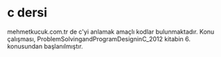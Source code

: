 # c dersi
mehmetkucuk.com.tr de c'yi anlamak amaçlı kodlar bulunmaktadır.
Konu çalışması, ProblemSolvingandProgramDesigninC_2012 kitabin 6. konusundan 
başlanılmıştır.
